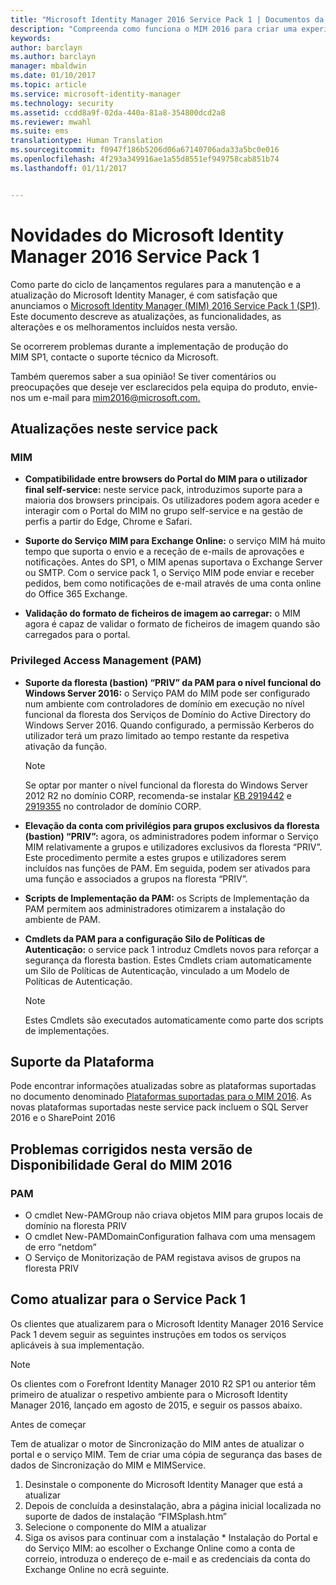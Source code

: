 ```yaml
---
title: "Microsoft Identity Manager 2016 Service Pack 1 | Documentos da Microsoft"
description: "Compreenda como funciona o MIM 2016 para criar uma experiência de gestão de identidades mais segura e conveniente na nuvem e no local."
keywords: 
author: barclayn
ms.author: barclayn
manager: mbaldwin
ms.date: 01/10/2017
ms.topic: article
ms.service: microsoft-identity-manager
ms.technology: security
ms.assetid: ccdd8a9f-02da-440a-81a8-354800dcd2a8
ms.reviewer: mwahl
ms.suite: ems
translationtype: Human Translation
ms.sourcegitcommit: f0947f186b5206d06a67140706ada33a5bc0e016
ms.openlocfilehash: 4f293a349916ae1a55d8551ef949758cab851b74
ms.lasthandoff: 01/11/2017


---
```

# <a name="whats-new-for-microsoft-identity-manager-2016-service-pack-1"></a>Novidades do Microsoft Identity Manager 2016 Service Pack 1 #

Como parte do ciclo de lançamentos regulares para a manutenção e a atualização do Microsoft Identity Manager, é com satisfação que anunciamos o [Microsoft Identity Manager (MIM) 2016 Service Pack 1 (SP1)](https://msdn.microsoft.com/subscriptions/downloads/?fileid=70212#searchTerm=&Languages=en&PageSize=10&PageIndex=0&FileId=70212). Este documento descreve as atualizações, as funcionalidades, as alterações e os melhoramentos incluídos nesta versão.

Se ocorrerem problemas durante a implementação de produção do MIM SP1, contacte o suporte técnico da Microsoft.

Também queremos saber a sua opinião! Se tiver comentários ou preocupações que deseje ver esclarecidos pela equipa do produto, envie-nos um e-mail para [mim2016@microsoft.com.](mailto:mim2016@microsoft.com)



## <a name="updates-in-this-service-pack"></a>Atualizações neste service pack #

### <a name="mim"></a>MIM

- **Compatibilidade entre browsers do Portal do MIM para o utilizador final self-service:** neste service pack, introduzimos suporte para a maioria dos browsers principais. Os utilizadores podem agora aceder e interagir com o Portal do MIM no grupo self-service e na gestão de perfis a partir do Edge, Chrome e Safari.

- **Suporte do Serviço MIM para Exchange Online:** o serviço MIM há muito tempo que suporta o envio e a receção de e-mails de aprovações e notificações. Antes do SP1, o MIM apenas suportava o Exchange Server ou SMTP. Com o service pack 1, o Serviço MIM pode enviar e receber pedidos, bem como notificações de e-mail através de uma conta online do Office 365 Exchange.

- **Validação do formato de ficheiros de imagem ao carregar:** o MIM agora é capaz de validar o formato de ficheiros de imagem quando são carregados para o portal.

### <a name="privileged-access-managementpam"></a>Privileged Access Management (PAM)

- **Suporte da floresta (bastion) “PRIV” da PAM para o nível funcional do Windows Server 2016:** o Serviço PAM do MIM pode ser configurado num ambiente com controladores de domínio em execução no nível funcional da floresta dos Serviços de Domínio do Active Directory do Windows Server 2016. Quando configurado, a permissão Kerberos do utilizador terá um prazo limitado ao tempo restante da respetiva ativação da função.

    >[!Note]
    Se optar por manter o nível funcional da floresta do Windows Server 2012 R2 no domínio CORP, recomenda-se instalar [KB 2919442](https://support.microsoft.com/en-us/kb/2919442) e [ 2919355](https://support.microsoft.com/en-us/kb/2919355) no controlador de domínio CORP.

- **Elevação da conta com privilégios para grupos exclusivos da floresta (bastion) “PRIV”:** agora, os administradores podem informar o Serviço MIM relativamente a grupos e utilizadores exclusivos da floresta “PRIV”. Este procedimento permite a estes grupos e utilizadores serem incluídos nas funções de PAM.  Em seguida, podem ser ativados para uma função e associados a grupos na floresta “PRIV”.

- **Scripts de Implementação da PAM:** os Scripts de Implementação da PAM permitem aos administradores otimizarem a instalação do ambiente de PAM.

- **Cmdlets da PAM para a configuração Silo de Políticas de Autenticação:** o service pack 1 introduz Cmdlets novos para reforçar a segurança da floresta bastion. Estes Cmdlets criam automaticamente um Silo de Políticas de Autenticação, vinculado a um Modelo de Políticas de Autenticação.

    >[!Note]
    Estes Cmdlets são executados automaticamente como parte dos scripts de implementações.


## <a name="platform-support"></a>Suporte da Plataforma
Pode encontrar informações atualizadas sobre as plataformas suportadas no documento denominado [Plataformas suportadas para o MIM 2016](/microsoft-identity-manager/plan-design/microsoft-identity-manager-2016-supported-platforms).  As novas plataformas suportadas neste service pack incluem o SQL Server 2016 e o SharePoint 2016

## <a name="issues-fixed-in-this-release-from-mim-2016-general-availability"></a>Problemas corrigidos nesta versão de Disponibilidade Geral do MIM 2016

### <a name="pam"></a>PAM
- O cmdlet New-PAMGroup não criava objetos MIM para grupos locais de domínio na floresta PRIV
- O cmdlet New-PAMDomainConfiguration falhava com uma mensagem de erro “netdom”
- O Serviço de Monitorização de PAM registava avisos de grupos na floresta PRIV

## <a name="how-to-upgrade-to-service-pack-1"></a>Como atualizar para o Service Pack 1

Os clientes que atualizarem para o Microsoft Identity Manager 2016 Service Pack 1 devem seguir as seguintes instruções em todos os serviços aplicáveis à sua implementação.

>[!Note]
>Os clientes com o Forefront Identity Manager 2010 R2 SP1 ou anterior têm primeiro de atualizar o respetivo ambiente para o Microsoft Identity Manager 2016, lançado em agosto de 2015, e seguir os passos abaixo.

Antes de começar

Tem de atualizar o motor de Sincronização do MIM antes de atualizar o portal e o serviço MIM.
Tem de criar uma cópia de segurança das bases de dados de Sincronização do MIM e MIMService.

  1. Desinstale o componente do Microsoft Identity Manager que está a atualizar
  2. Depois de concluída a desinstalação, abra a página inicial localizada no suporte de dados de instalação “FIMSplash.htm”
  3. Selecione o componente do MIM a atualizar
  4. Siga os avisos para continuar com a instalação
    * Instalação do Portal e do Serviço MIM: ao escolher o Exchange Online como a conta de correio, introduza o endereço de e-mail e as credenciais da conta do Exchange Online no ecrã seguinte.

